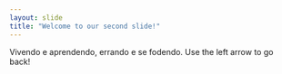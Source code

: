 ```yaml
---
layout: slide
title: "Welcome to our second slide!"
---
```

Vivendo e aprendendo, errando e se fodendo.
Use the left arrow to go back!
